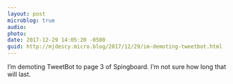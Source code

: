 ```yaml
---
layout: post
microblog: true
audio: 
photo: 
date: 2017-12-29 14:05:20 -0500
guid: http://mjdescy.micro.blog/2017/12/29/im-demoting-tweetbot.html
---
```

I’m demoting TweetBot to page 3 of Spingboard. I’m not sure how long that will last.
